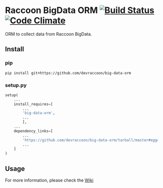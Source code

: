 # Raccoon BigData ORM  [![Build Status](https://travis-ci.org/devraccoon/big-data-orm.svg?branch=master)](https://travis-ci.org/devraccoon/big-data-orm) [![Code Climate](https://codeclimate.com/github/devraccoon/big-data-orm/badges/gpa.svg)](https://codeclimate.com/github/devraccoon/big-data-orm)
ORM to collect data from Raccoon BigData.

## Install

### pip

```
pip install git+https://github.com/devraccoon/big-data-orm
```

### setup.py

``` python
setup(
    ...
    install_requires=[
        ...
        'big-data-orm',
        ...
        ],
    ...
    dependency_links=[
        ...
        'https://github.com/devraccoon/big-data-orm/tarball/master#egg=big-data-orm'
        ...
    ]
)
```

## Usage

For more information, please check the [Wiki](https://github.com/devraccoon/big-data-orm/wiki/BigQuery-ORM---Instructions)
